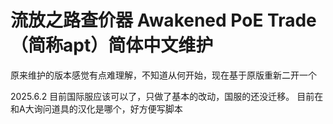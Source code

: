 # 流放之路查价器 Awakened PoE Trade（简称apt）简体中文维护

原来维护的版本感觉有点难理解，不知道从何开始，现在基于原版重新二开一个

2025.6.2 目前国际服应该可以了，只做了基本的改动，国服的还没迁移。
目前在和A大询问道具的汉化是哪个，好方便写脚本
